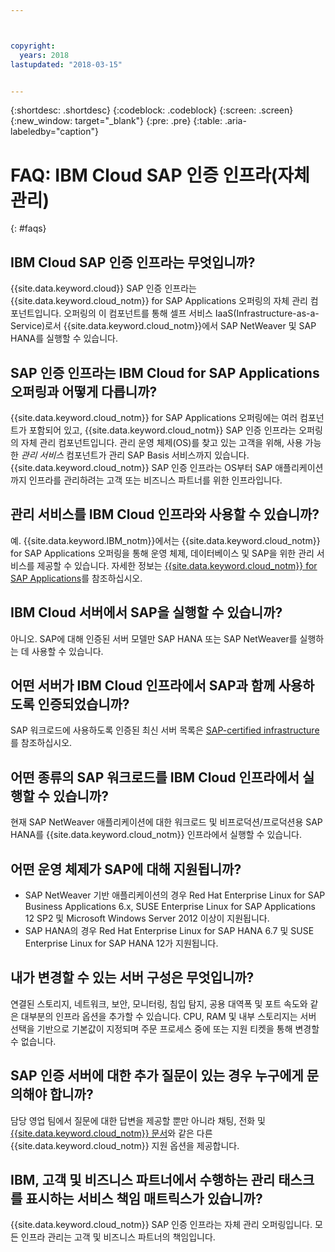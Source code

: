 ```yaml
---



copyright:
  years: 2018
lastupdated: "2018-03-15"


---
```


{:shortdesc: .shortdesc}
{:codeblock: .codeblock}
{:screen: .screen}
{:new_window: target="_blank"}
{:pre: .pre}
{:table: .aria-labeledby="caption"}

# FAQ: IBM Cloud SAP 인증 인프라(자체 관리)
{: #faqs}

## IBM Cloud SAP 인증 인프라는 무엇입니까?

{{site.data.keyword.cloud}} SAP 인증 인프라는 {{site.data.keyword.cloud_notm}} for SAP Applications 오퍼링의 자체 관리 컴포넌트입니다. 오퍼링의 이 컴포넌트를 통해 셀프 서비스 IaaS(Infrastructure-as-a-Service)로서 {{site.data.keyword.cloud_notm}}에서 SAP NetWeaver 및 SAP HANA를 실행할 수 있습니다. 

## SAP 인증 인프라는 IBM Cloud for SAP Applications 오퍼링과 어떻게 다릅니까? 

{{site.data.keyword.cloud_notm}} for SAP Applications 오퍼링에는 여러 컴포넌트가 포함되어 있고, {{site.data.keyword.cloud_notm}} SAP 인증 인프라는 오퍼링의 자체 관리 컴포넌트입니다. 관리 운영 체제(OS)를 찾고 있는 고객을 위해, 사용 가능한 *관리 서비스* 컴포넌트가 관리 SAP Basis 서비스까지 있습니다. {{site.data.keyword.cloud_notm}} SAP 인증 인프라는 OS부터 SAP 애플리케이션까지 인프라를 관리하려는 고객 또는 비즈니스 파트너를 위한 인프라입니다. 

## 관리 서비스를 IBM Cloud 인프라와 사용할 수 있습니까?

예. {{site.data.keyword.IBM_notm}}에서는 {{site.data.keyword.cloud_notm}} for SAP Applications 오퍼링을 통해 운영 체제, 데이터베이스 및 SAP을 위한 관리 서비스를 제공할 수 있습니다. 자세한 정보는 [{{site.data.keyword.cloud_notm}} for SAP Applications](https://www.ibm.com/cloud/sap/managed)를 참조하십시오.

## IBM Cloud 서버에서 SAP을 실행할 수 있습니까?

아니오. SAP에 대해 인증된 서버 모델만 SAP HANA 또는 SAP NetWeaver를 실행하는 데 사용할 수 있습니다.

## 어떤 서버가 IBM Cloud 인프라에서 SAP과 함께 사용하도록 인증되었습니까?  

SAP 워크로드에 사용하도록 인증된 최신 서버 목록은 [SAP-certified infrastructure](https://www.ibm.com/cloud/bare-metal-servers/sap)를 참조하십시오.

## 어떤 종류의 SAP 워크로드를 IBM Cloud 인프라에서 실행할 수 있습니까?

현재 SAP NetWeaver 애플리케이션에 대한 워크로드 및 비프로덕션/프로덕션용 SAP HANA를 {{site.data.keyword.cloud_notm}} 인프라에서 실행할 수 있습니다. 

## 어떤 운영 체제가 SAP에 대해 지원됩니까?

  * SAP NetWeaver 기반 애플리케이션의 경우 Red Hat Enterprise Linux for SAP Business Applications 6.x, SUSE Enterprise Linux for SAP Applications 12 SP2 및 Microsoft Windows Server 2012 이상이 지원됩니다. 
  * SAP HANA의 경우 Red Hat Enterprise Linux for SAP HANA 6.7 및 SUSE Enterprise Linux for SAP HANA 12가 지원됩니다. 
  
## 내가 변경할 수 있는 서버 구성은 무엇입니까?

연결된 스토리지, 네트워크, 보안, 모니터링, 침입 탐지, 공용 대역폭 및 포트 속도와 같은 대부분의 인프라 옵션을 추가할 수 있습니다. CPU, RAM 및 내부 스토리지는 서버 선택을 기반으로 기본값이 지정되며 주문 프로세스 중에 또는 지원 티켓을 통해 변경할 수 없습니다. 

## SAP 인증 서버에 대한 추가 질문이 있는 경우 누구에게 문의해야 합니까? 

담당 영업 팀에서 질문에 대한 답변을 제공할 뿐만 아니라 채팅, 전화 및 [{{site.data.keyword.cloud_notm}} 문서](https://console.bluemix.net/docs/get-support/howtogetsupport.html)와 같은 다른 {{site.data.keyword.cloud_notm}} 지원 옵션을 제공합니다. 

## IBM, 고객 및 비즈니스 파트너에서 수행하는 관리 태스크를 표시하는 서비스 책임 매트릭스가 있습니까?

{{site.data.keyword.cloud_notm}} SAP 인증 인프라는 자체 관리 오퍼링입니다. 모든 인프라 관리는 고객 및 비즈니스 파트너의 책임입니다. 
